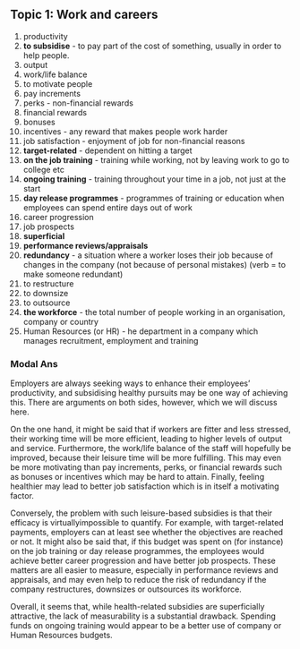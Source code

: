 ## Topic 1: Work and careers

1. productivity
2. **to subsidise** - to pay part of the cost of something, usually in order to help people.
3. output
4. work/life balance
5. to motivate people
6. pay increments
7. perks - non-financial rewards
8. financial rewards
9. bonuses
10. incentives - any reward that makes people work harder
11. job satisfaction - enjoyment of job for non-financial reasons
12. **target-related** - dependent on hitting a target
13. **on the job training** - training while working, not by leaving work to go to college etc
14. **ongoing training** - training throughout your time in a job, not just at the start
15. **day release programmes** - programmes of training or education when employees can spend entire days out of work
16. career progression
17. job prospects
18. **superficial**
19. **performance reviews/appraisals**
20. **redundancy** - a situation where a worker loses their job because of changes in the company (not because of personal mistakes) (verb = to make someone redundant)
21. to restructure
22. to downsize
23. to outsource
24. **the workforce** - the total number of people working in an organisation, company or country
25. Human Resources (or HR) - he department in a company which manages recruitment, employment and training

### Modal Ans

Employers are always seeking ways to enhance their employees’ productivity, and subsidising healthy pursuits may be one way of achieving this. There are arguments on both sides, however, which we will discuss here.

On the one hand, it might be said that if workers are fitter and less stressed, their working time will be more efficient, leading to higher levels of output and service. Furthermore, the work/life balance of the staff will hopefully be improved, because their leisure time will be more fulfilling. This may even be more motivating than pay increments, perks, or financial rewards such as bonuses or incentives which may be hard to attain. Finally, feeling healthier may lead to better job satisfaction which is in itself a motivating factor.

Conversely, the problem with such leisure-based subsidies is that their efficacy is virtuallyimpossible to quantify. For example, with target-related payments, employers can at least see whether the objectives are reached or not. It might also be said that, if this budget was spent on (for instance) on the job training or day release programmes, the employees would achieve better career progression and have better job prospects. These matters are all easier to measure, especially in performance reviews and appraisals, and may even help to reduce the risk of redundancy if the company restructures, downsizes or outsources its workforce.

Overall, it seems that, while health-related subsidies are superficially attractive, the lack of measurability is a substantial drawback. Spending funds on ongoing training would appear to be a better use of company or Human Resources budgets.
